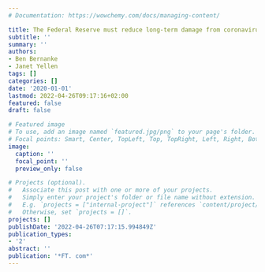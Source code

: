 ```yaml
---
# Documentation: https://wowchemy.com/docs/managing-content/

title: The Federal Reserve must reduce long-term damage from coronavirus
subtitle: ''
summary: ''
authors:
- Ben Bernanke
- Janet Yellen
tags: []
categories: []
date: '2020-01-01'
lastmod: 2022-04-26T09:17:16+02:00
featured: false
draft: false

# Featured image
# To use, add an image named `featured.jpg/png` to your page's folder.
# Focal points: Smart, Center, TopLeft, Top, TopRight, Left, Right, BottomLeft, Bottom, BottomRight.
image:
  caption: ''
  focal_point: ''
  preview_only: false

# Projects (optional).
#   Associate this post with one or more of your projects.
#   Simply enter your project's folder or file name without extension.
#   E.g. `projects = ["internal-project"]` references `content/project/deep-learning/index.md`.
#   Otherwise, set `projects = []`.
projects: []
publishDate: '2022-04-26T07:17:15.994849Z'
publication_types:
- '2'
abstract: ''
publication: '*FT. com*'
---
```

